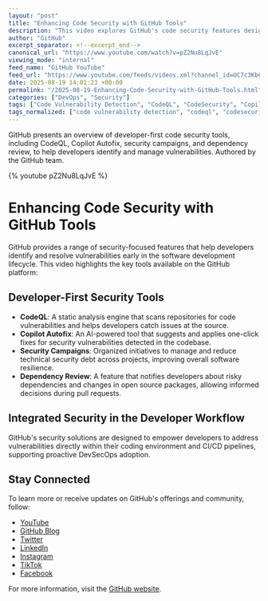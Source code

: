 ```yaml
---
layout: "post"
title: "Enhancing Code Security with GitHub Tools"
description: "This video explores GitHub's code security features designed to help developers detect and address vulnerabilities early in their development workflow. It details tools like CodeQL for static analysis, Copilot Autofix for automatic code fixes, security campaigns for managing technical debt, and dependency review for open source packages. The content is aimed at developers looking to integrate security practices directly into their coding and DevOps processes."
author: "GitHub"
excerpt_separator: <!--excerpt_end-->
canonical_url: "https://www.youtube.com/watch?v=pZ2Nu8LqJvE"
viewing_mode: "internal"
feed_name: "GitHub YouTube"
feed_url: "https://www.youtube.com/feeds/videos.xml?channel_id=UC7c3Kb6jYCRj4JOHHZTxKsQ"
date: 2025-08-19 14:01:23 +00:00
permalink: "/2025-08-19-Enhancing-Code-Security-with-GitHub-Tools.html"
categories: ["DevOps", "Security"]
tags: ["Code Vulnerability Detection", "CodeQL", "CodeSecurity", "Copilot Autofix", "Dependency Review", "Developer Security Tools", "DevOps", "DevSecOps", "GitHub", "GitHub Code Security", "Open Source Security", "Secure Development Workflow", "Security", "Security Campaigns", "Static Code Analysis", "Videos", "Vulnerability Management"]
tags_normalized: ["code vulnerability detection", "codeql", "codesecurity", "copilot autofix", "dependency review", "developer security tools", "devops", "devsecops", "github", "github code security", "open source security", "secure development workflow", "security", "security campaigns", "static code analysis", "videos", "vulnerability management"]
---
```


GitHub presents an overview of developer-first code security tools, including CodeQL, Copilot Autofix, security campaigns, and dependency review, to help developers identify and manage vulnerabilities. Authored by the GitHub team.<!--excerpt_end-->

{% youtube pZ2Nu8LqJvE %}

# Enhancing Code Security with GitHub Tools

GitHub provides a range of security-focused features that help developers identify and resolve vulnerabilities early in the software development lifecycle. This video highlights the key tools available on the GitHub platform:

## Developer-First Security Tools

- **CodeQL**: A static analysis engine that scans repositories for code vulnerabilities and helps developers catch issues at the source.
- **Copilot Autofix**: An AI-powered tool that suggests and applies one-click fixes for security vulnerabilities detected in the codebase.
- **Security Campaigns**: Organized initiatives to manage and reduce technical security debt across projects, improving overall software resilience.
- **Dependency Review**: A feature that notifies developers about risky dependencies and changes in open source packages, allowing informed decisions during pull requests.

## Integrated Security in the Developer Workflow

GitHub's security solutions are designed to empower developers to address vulnerabilities directly within their coding environment and CI/CD pipelines, supporting proactive DevSecOps adoption.

## Stay Connected

To learn more or receive updates on GitHub's offerings and community, follow:

- [YouTube](http://bit.ly/subgithub)
- [GitHub Blog](https://github.blog)
- [Twitter](https://twitter.com/github)
- [LinkedIn](https://linkedin.com/company/github)
- [Instagram](https://www.instagram.com/github)
- [TikTok](https://www.tiktok.com/@github)
- [Facebook](https://www.facebook.com/GitHub/)

For more information, visit the [GitHub website](https://github.com).
